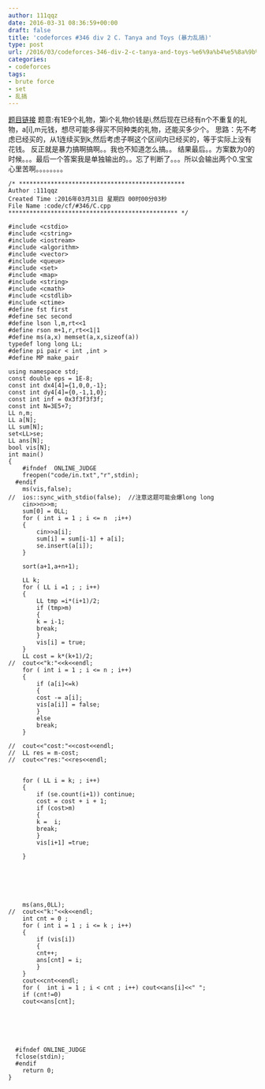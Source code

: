 ```yaml
---
author: 111qqz
date: 2016-03-31 08:36:59+00:00
draft: false
title: 'codeforces #346 div 2 C. Tanya and Toys (暴力乱搞)'
type: post
url: /2016/03/codeforces-346-div-2-c-tanya-and-toys-%e6%9a%b4%e5%8a%9b%e4%b9%b1%e6%90%9e/
categories:
- codeforces
tags:
- brute force
- set
- 乱搞
---
```


[题目链接](http://codeforces.com/contest/659/problem/C)
题意:有1E9个礼物，第i个礼物价钱是i,然后现在已经有n个不重复的礼物，a[i],m元钱，想尽可能多得买不同种类的礼物，还能买多少个。
思路：先不考虑已经买的，从1连续买到k,然后考虑子啊这个区间内已经买的，等于实际上没有花钱。
反正就是暴力搞啊搞啊。。我也不知道怎么搞。。
结果最后。。方案数为0的时候。。。最后一个答案我是单独输出的。。忘了判断了。。。所以会输出两个0.宝宝心里苦啊。。。。。。。。
 

    
    /* ***********************************************
    Author :111qqz
    Created Time :2016年03月31日 星期四 00时00分03秒
    File Name :code/cf/#346/C.cpp
    ************************************************ */
    
    #include <cstdio>
    #include <cstring>
    #include <iostream>
    #include <algorithm>
    #include <vector>
    #include <queue>
    #include <set>
    #include <map>
    #include <string>
    #include <cmath>
    #include <cstdlib>
    #include <ctime>
    #define fst first
    #define sec second
    #define lson l,m,rt<<1
    #define rson m+1,r,rt<<1|1
    #define ms(a,x) memset(a,x,sizeof(a))
    typedef long long LL;
    #define pi pair < int ,int >
    #define MP make_pair
    
    using namespace std;
    const double eps = 1E-8;
    const int dx4[4]={1,0,0,-1};
    const int dy4[4]={0,-1,1,0};
    const int inf = 0x3f3f3f3f;
    const int N=3E5+7;
    LL n,m;
    LL a[N];
    LL sum[N];
    set<LL>se;
    LL ans[N];
    bool vis[N];
    int main()
    {
    	#ifndef  ONLINE_JUDGE 
    	freopen("code/in.txt","r",stdin);
      #endif
    	ms(vis,false);
    //	ios::sync_with_stdio(false);  //注意这题可能会爆long long
    	cin>>n>>m;
    	sum[0] = 0LL;
    	for ( int i = 1 ; i <= n  ;i++)
    	{
    	    cin>>a[i];
    	    sum[i] = sum[i-1] + a[i];
    	    se.insert(a[i]);
    	}
    
    	sort(a+1,a+n+1);
    
    	LL k;
    	for ( LL i =1 ; ; i++)
    	{
    	    LL tmp =i*(i+1)/2;
    	    if (tmp>m)
    	    {
    		k = i-1;
    		break;
    	    }
    	    vis[i] = true;
    	}
    	LL cost = k*(k+1)/2;
    //	cout<<"k:"<<k<<endl;
    	for ( int i = 1 ; i <= n ; i++)
    	{
    	    if (a[i]<=k)
    	    {
    		cost -= a[i];
    		vis[a[i]] = false;
    	    }
    	    else
    		break;
    	}
    	
    //	cout<<"cost:"<<cost<<endl;
    //	LL res = m-cost;
    //	cout<<"res:"<<res<<endl;
    
        
    	for ( LL i = k; ; i++)
    	{
    	    if (se.count(i+1)) continue;
    	    cost = cost + i + 1;
    	    if (cost>m)
    	    {
    		k =  i;
    		break;
    	    }
    	    vis[i+1] =true;
    
    	}
    	
    		
    		
    	    
    	
    	
    	ms(ans,0LL);
    //	cout<<"k:"<<k<<endl;
    	int cnt = 0 ;
    	for ( int i = 1 ; i <= k ; i++)
    	{
    	    if (vis[i])
    	    {
    		cnt++;
    		ans[cnt] = i;
    	    }
    	}
    	cout<<cnt<<endl;	
    	for (  int i = 1 ; i < cnt ; i++) cout<<ans[i]<<" ";
    	if (cnt!=0)
    	cout<<ans[cnt];
    	
    
    
    
    
    
      #ifndef ONLINE_JUDGE  
      fclose(stdin);
      #endif
        return 0;
    }
    



